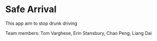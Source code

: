 # Safe Arrival

This app aim to stop drunk driving

Team members: Tom Varghese, Erin Stansbury, Chao Peng, Liang Dai


